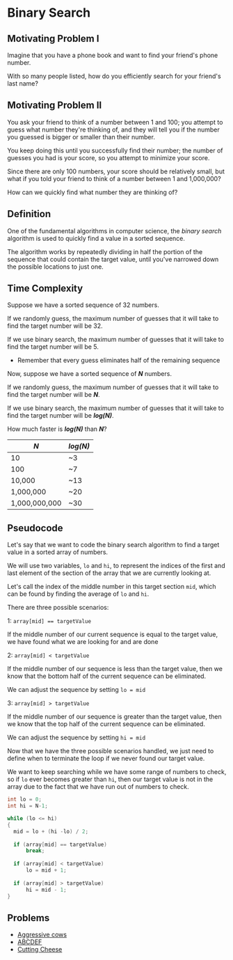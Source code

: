 # Binary Search

## Motivating Problem I

Imagine that you have a phone book and want to find your friend's phone number.

With so many people listed, how do you efficiently search for your friend's last name?

## Motivating Problem II

You ask your friend to think of a number between 1 and 100; you attempt to guess what number they're thinking of, and they will tell you if the number you guessed is bigger or smaller than their number.

You keep doing this until you successfully find their number; the number of guesses you had is your score, so you attempt to minimize your score.

Since there are only 100 numbers, your score should be relatively small, but what if you told your friend to think of a number between 1 and 1,000,000?

How can we quickly find what number they are thinking of?

## Definition

One of the fundamental algorithms in computer science, the *binary search* algorithm is used to quickly find a value in a sorted sequence.

The algorithm works by repeatedly dividing in half the portion of the sequence that could contain the target value, until you've narrowed down the possible locations to just one.

## Time Complexity

Suppose we have a sorted sequence of 32 numbers.

If we randomly guess, the maximum number of guesses that it will take to find the target number will be 32.

If we use binary search, the maximum number of guesses that it will take to find the target number will be 5.
- Remember that every guess eliminates half of the remaining sequence

Now, suppose we have a sorted sequence of **_N_** numbers.

If we randomly guess, the maximum number of guesses that it will take to find the target number will be **_N_**.

If we use binary search, the maximum number of guesses that it will take to find the target number will be **_log(N)_**.

How much faster is **_log(N)_** than **_N_**?

|    **_N_**    | **_log(N)_** |
| ------------- | ------------ |
| 10            | ~3           |
| 100           | ~7           |
| 10,000        | ~13          |
| 1,000,000     | ~20          |
| 1,000,000,000 | ~30          |

## Pseudocode

Let's say that we want to code the binary search algorithm to find a target value in a sorted array of numbers.

We will use two variables, `lo` and `hi`, to represent the indices of the first and last element of the section of the array that we are currently looking at.

Let's call the index of the middle number in this target section `mid`, which can be found by finding the average of `lo` and `hi`.

There are three possible scenarios:

1: `array[mid] == targetValue`

If the middle number of our current sequence is equal to the target value, we have found what we are looking for and are done

2: `array[mid] < targetValue`

If the middle number of our sequence is less than the target value, then we know that the bottom half of the current sequence can be eliminated.

We can adjust the sequence by setting `lo = mid`

3: `array[mid] > targetValue`

If the middle number of our sequence is greater than the target value, then we know that the top half of the current sequence can be eliminated.

We can adjust the sequence by setting `hi = mid`

Now that we have the three possible scenarios handled, we just need to define when to terminate the loop if we never found our target value.

We want to keep searching while we have some range of numbers to check, so if `lo` ever becomes greater than `hi`, then our target value is not in the array due to the fact that we have run out of numbers to check.

```java
int lo = 0;
int hi = N-1;

while (lo <= hi)
{
  mid = lo + (hi -lo) / 2;
  
  if (array[mid] == targetValue)
      break;
  
  if (array[mid] < targetValue)
      lo = mid + 1;
  
  if (array[mid] > targetValue)
      hi = mid - 1;
}
```

## Problems

- [Aggressive cows](spoj.com/problems/AGGRCOW)
- [ABCDEF](spoj.com/problems/ABCDEF)
- [Cutting Cheese](icpc.kattis.com/problems/cheese)
